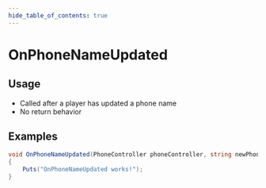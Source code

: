 ```yaml
---
hide_table_of_contents: true
---
```


# OnPhoneNameUpdated

## Usage

* Called after a player has updated a phone name
* No return behavior

## Examples

```csharp title=""
void OnPhoneNameUpdated(PhoneController phoneController, string newPhoneName, BasePlayer player)
{
    Puts("OnPhoneNameUpdated works!");
}
```
